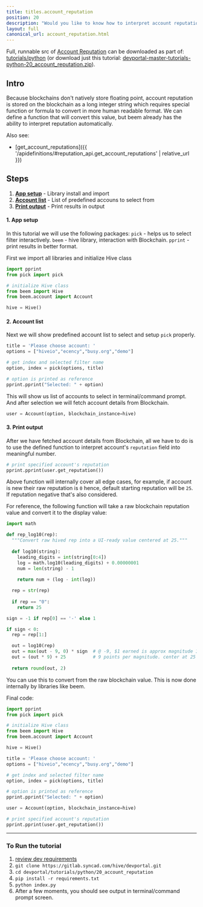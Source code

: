 ```yaml
---
title: titles.account_reputation
position: 20
description: "Would you like to know how to interpret account reputation to more human readable format, then this tutorial is for you."
layout: full
canonical_url: account_reputation.html
---
```

Full, runnable src of [Account Reputation](https://gitlab.syncad.com/hive/devportal/-/tree/master/tutorials/python/20_account_reputation) can be downloaded as part of: [tutorials/python](https://gitlab.syncad.com/hive/devportal/-/tree/master/tutorials/python) (or download just this tutorial: [devportal-master-tutorials-python-20_account_reputation.zip](https://gitlab.syncad.com/hive/devportal/-/archive/master/devportal-master.zip?path=tutorials/python/20_account_reputation)).

## Intro

Because blockchains don't natively store floating point, account reputation is stored on the blockchain as a long integer string which requires special function or formula to convert in more human readable format.  We can define a function that will convert this value, but beem already has the ability to interpret reputation automatically.

Also see:
* [get_account_reputations]({{ '/apidefinitions/#reputation_api.get_account_reputations' | relative_url }})

## Steps

1. [**App setup**](#app-setup) - Library install and import
1. [**Account list**](#account-list) - List of predefined accouns to select from
1. [**Print output**](#print-output) - Print results in output

#### 1. App setup <a name="app-setup"></a>

In this tutorial we will use the following packages: `pick` - helps us to select filter interactively. `beem` - hive library, interaction with Blockchain. `pprint` - print results in better format.

First we import all libraries and initialize Hive class

```python
import pprint
from pick import pick

# initialize Hive class
from beem import Hive
from beem.account import Account

hive = Hive()
```

#### 2. Account list <a name="account-list"></a>

Next we will show predefined account list to select and setup `pick` properly.

```python
title = 'Please choose account: '
options = ["hiveio","ecency","busy.org","demo"]

# get index and selected filter name
option, index = pick(options, title)

# option is printed as reference
pprint.pprint("Selected: " + option)
```

This will show us list of accounts to select in terminal/command prompt. And after selection we will fetch account details from Blockchain.

```python
user = Account(option, blockchain_instance=hive)
```

#### 3. Print output <a name="print-output"></a>

After we have fetched account details from Blockchain, all we have to do is to use the defined function to interpret account's `reputation` field into meaningful number.

```python
# print specified account's reputation
pprint.pprint(user.get_reputation())
```

Above function will internally cover all edge cases, for example, if account is new their raw reputation is `0` hence, default starting reputation will be `25`. If reputation negative that's also considered.

For reference, the following function will take a raw blockchain reputation value and convert it to the display value:

```python
import math

def rep_log10(rep):
  """Convert raw hived rep into a UI-ready value centered at 25."""
  
  def log10(string):
    leading_digits = int(string[0:4])
    log = math.log10(leading_digits) + 0.00000001
    num = len(string) - 1
    
    return num + (log - int(log))

  rep = str(rep)
  
  if rep == "0":
    return 25

sign = -1 if rep[0] == '-' else 1

if sign < 0:
  rep = rep[1:]

  out = log10(rep)
  out = max(out - 9, 0) * sign  # @ -9, $1 earned is approx magnitude 1
  out = (out * 9) + 25          # 9 points per magnitude. center at 25
  
  return round(out, 2)
```

You can use this to convert from the raw blockchain value.  This is now done internally by libraries like beem.

Final code:

```python
import pprint
from pick import pick

# initialize Hive class
from beem import Hive
from beem.account import Account

hive = Hive()

title = 'Please choose account: '
options = ["hiveio","ecency","busy.org","demo"]

# get index and selected filter name
option, index = pick(options, title)

# option is printed as reference
pprint.pprint("Selected: " + option)

user = Account(option, blockchain_instance=hive)

# print specified account's reputation
pprint.pprint(user.get_reputation())


```

---

### To Run the tutorial

1. [review dev requirements](getting_started.html)
1. `git clone https://gitlab.syncad.com/hive/devportal.git`
1. `cd devportal/tutorials/python/20_account_reputation`
1. `pip install -r requirements.txt`
1. `python index.py`
1. After a few moments, you should see output in terminal/command prompt screen.
